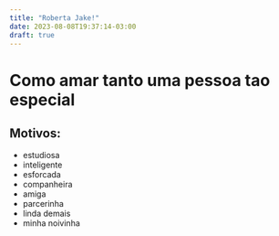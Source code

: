 ```yaml
---
title: "Roberta Jake!"
date: 2023-08-08T19:37:14-03:00
draft: true
---
```


# Como amar tanto uma pessoa tao especial

## Motivos:

- estudiosa
- inteligente
- esforcada
- companheira
- amiga
- parcerinha
- linda demais 
- minha noivinha